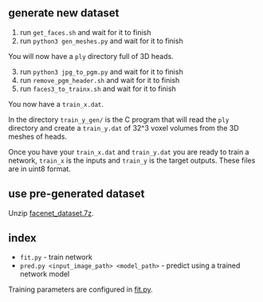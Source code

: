 ## generate new dataset

1. run `get_faces.sh` and wait for it to finish
2. run `python3 gen_meshes.py` and wait for it to finish

You will now have a `ply` directory full of 3D heads.

3. run `python3 jpg_to_pgm.py` and wait for it to finish
4. run `remove_pgm_header.sh` and wait for it to finish
5. run `faces3_to_trainx.sh` and wait for it to finish

You now have a `train_x.dat`.

In the directory `train_y_gen/` is the C program that will read the `ply` directory and create a `train_y.dat` of 32^3 voxel volumes from the 3D meshes of heads.

Once you have your `train_x.dat` and `train_y.dat` you are ready to train a network, `train_x` is the inputs and `train_y` is the target outputs. These files are in uint8 format.

## use pre-generated dataset
Unzip [facenet_dataset.7z](facenet_dataset.7z).

## index

- `fit.py` - train network
- `pred.py <input_image_path> <model_path>` - predict using a trained network model

Training parameters are configured in [fit.py](https://github.com/mrbid/FaceTo3D/blob/main/facenet1/fit.py#L21).

